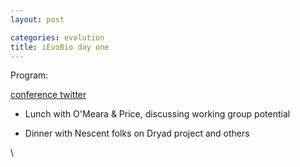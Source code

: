 ```yaml
---
layout: post

categories: evolution
title: iEvoBio day one
---
```







 








Program:

[conference
twitter](http://twitter.com/#search?q=%23ievobio "http://twitter.com/#search?q=%23ievobio")

-   Lunch with O'Meara & Price, discussing working group potential

-   Dinner with Nescent folks on Dryad project and others

\

